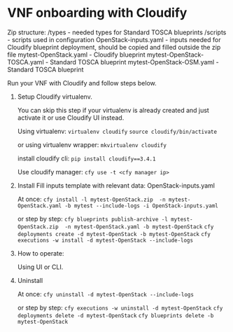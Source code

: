 

VNF onboarding with Cloudify
============================

Zip structure:
/types - needed types for Standard TOSCA blueprints
/scripts - scripts used in configuration
OpenStack-inputs.yaml - inputs needed for Cloudify blueprint deployment, should be copied and filled outside the zip file 
mytest-OpenStack.yaml - Cloudify blueprint
mytest-OpenStack-TOSCA.yaml - Standard TOSCA blueprint
mytest-OpenStack-OSM.yaml - Standard TOSCA blueprint


Run your VNF with Cloudify and follow steps below.

1. Setup Cloudify virtualenv.
   
    You can skip this step if your virtualenv is already created and just activate it or use Cloudify UI instead.
    
    Using virtualenv:
    `virtualenv cloudify`
    `source cloudify/bin/activate`
    
    or using virtualenv wrapper:
    `mkvirtualenv cloudify`
    
    install cloudify cli:
    `pip install cloudify==3.4.1`
    
    Use cloudify manager:
    `cfy use -t <cfy manager ip>`

2. Install
    Fill inputs template with relevant data: OpenStack-inputs.yaml
    
    At once:
    `cfy install -l mytest-OpenStack.zip  -n mytest-OpenStack.yaml -b mytest --include-logs -i OpenStack-inputs.yaml`
    
    or step by step:
    `cfy blueprints publish-archive -l mytest-OpenStack.zip  -n mytest-OpenStack.yaml -b mytest-OpenStack`
    `cfy deployments create -d mytest-OpenStack -b mytest-OpenStack`
    `cfy executions -w install -d mytest-OpenStack --include-logs`

3. How to operate:

    Using UI or CLI. <information>
   
4. Uninstall 

    At once:
    `cfy uninstall -d mytest-OpenStack --include-logs`
    
    or step by step:
    `cfy executions -w uninstall -d mytest-OpenStack`
    `cfy deployments delete -d mytest-OpenStack`
    `cfy blueprints delete -b mytest-OpenStack`

